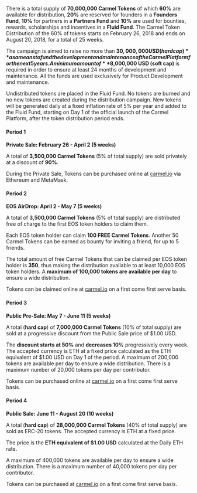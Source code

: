 There is a total supply of **70,000,000 Carmel Tokens** of which **60%** are available for distribution, **20%** are reserved for founders in a **Founders Fund**, **10%** for partners in a **Partners Fund** and **10%** are used for bounties, rewards, scholarships and incentives in a **Fluid Fund**. The Carmel Token Distribution of the 60% of tokens starts on February 26, 2018 and ends on August 20, 2018, for a total of 25 weeks.

The campaign is aimed to raise no more than **$30,000,000 USD (hard cap)** as a means to fund the development and maintenance of the Carmel Platform for the next 5 years. A minimum amount of **$8,000,000 USD (soft cap)** is required in order to ensure at least 24 months of development and maintenance. All the funds are used exclusively for Product Development and maintenance.

Undistributed tokens are placed in the Fluid Fund. No tokens are burned and no new tokens are created during the distribution campaign. New tokens will be generated daily at a fixed inflation rate of 5% per year and added to the Fluid Fund, starting on Day 1 of the official launch of the Carmel Platform, after the token distribution period ends.

#### Period 1

**Private Sale: February 26 - April 2 (5 weeks)**

A total of **3,500,000 Carmel Tokens** (5% of total supply) are sold privately at a discount of **90%**.

During the Private Sale, Tokens can be purchased online at [carmel.io](https://www/carmel.io/tokens) via Ethereum and MetaMask.

#### Period 2

**EOS AirDrop: April 2 - May 7 (5 weeks)**

A total of **3,500,000 Carmel Tokens** (5% of total supply) are distributed free of charge to the first EOS token holders to claim them.

Each EOS token holder can claim **100 FREE Carmel Tokens**. Another 50 Carmel Tokens can be earned as bounty for inviting a friend, for up to 5 friends.

The total amount of free Carmel Tokens that can be claimed per EOS token holder is **350**, thus making the distribution available to at least 10,000 EOS token holders. A **maximum of 100,000 tokens are available per day** to ensure a wide distribution.

Tokens can be claimed online at [carmel.io](https://www.carmel.io/tokens) on a first come first serve basis.

#### Period 3

**Public Pre-Sale: May 7 - June 11 (5 weeks)**

A total (**hard cap**) of **7,000,000 Carmel Tokens** (10% of total supply) are sold at a progressive discount from the Public Sale price of $1.00 USD.

The **discount starts at 50%** and **decreases 10%** progressively every week. The accepted currency is ETH at a fixed price calculated as the ETH equivalent of $1.00 USD on Day 1 of the period. A maximum of 200,000 tokens are available per day to ensure a wide distribution. There is a maximum number of 20,000 tokens per day per contributor.

Tokens can be purchased online at [carmel.io](https://www.carmel.io/tokens) on a first come first serve basis.

#### Period 4

**Public Sale: June 11 - August 20 (10 weeks)**

A total (**hard cap**) of **28,000,000 Carmel Tokens** (40% of total supply) are sold as ERC-20 tokens. The accepted currency is ETH at a fixed price.

The price is the **ETH equivalent of $1.00 USD** calculated at the Daily ETH rate.

A maximum of 400,000 tokens are available per day to ensure a wide distribution. There is a maximum number of 40,000 tokens per day per contributor.

Tokens can be purchased at [carmel.io](https://www.carmel.io/tokens) on a first come first serve basis.
